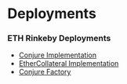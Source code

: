 # Deployments

### ETH Rinkeby Deployments

* [Conjure Implementation](https://rinkeby.etherscan.io/address/0x72B6eC92bD32E8552d52F203C8E5A05E408e6811#code)
* [EtherCollateral Implementation](https://rinkeby.etherscan.io/address/0xd039d5803c30ba02dd32a198ba08afa41518e519)
* [Conjure Factory](https://rinkeby.etherscan.io/address/0xBCAA3bEDB1EF9da9AB96a5439cf9B4E18d11Fcc2#code)

### 

